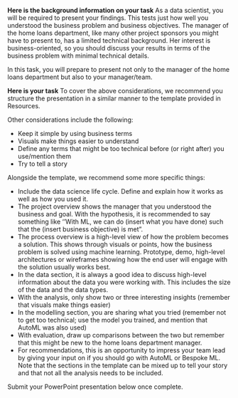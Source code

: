 **Here is the background information on your task**
As a data scientist, you will be required to present your findings. This tests just how well you understood the business problem 
and business objectives. The manager of the home loans department, like many other project sponsors you might have to present to, 
has a limited technical background. Her interest is business-oriented, so you should discuss your results in terms of the business 
problem with minimal technical details.

In this task, you will prepare to present not only to the manager of the home loans department but also to your manager/team.

**Here is your task**
To cover the above considerations, we recommend you structure the presentation in a similar manner to the template provided in Resources. 

Other considerations include the following:

 - Keep it simple by using business terms
 - Visuals make things easier to understand
 - Define any terms that might be too technical before (or right after) you use/mention them
 - Try to tell a story

Alongside the template, we recommend some more specific things:

 - Include the data science life cycle. Define and explain how it works as well as how you used it.
 - The project overview shows the manager that you understood the business and goal. With the hypothesis, it is recommended to say something like 
   ‘’With ML, we can do (insert what you have done) such that the (insert business objective) is met”.
 - The process overview is a high-level view of how the problem becomes a solution. This shows through visuals or points, how the business 
   problem is solved using machine learning. Prototype, demo, high-level architectures or wireframes showing how the end user will engage with the solution 
   usually works best.
 - In the data section, it is always a good idea to discuss high-level information about the data you were working with. This includes the size of the data 
   and the data types.
 - With the analysis, only show two or three interesting insights (remember that visuals make things easier)
 - In the modelling section, you are sharing what you tried (remember not to get too technical; use the model you trained, and mention that AutoML was also used)
 - With evaluation, draw up comparisons between the two but remember that this might be new to the home loans department manager.
 - For recommendations, this is an opportunity to impress your team lead by giving your input on if you should go with AutoML or Bespoke ML.
Note that the sections in the template can be mixed up to tell your story and that not all the analysis needs to be included. 

Submit your PowerPoint presentation below once complete.
